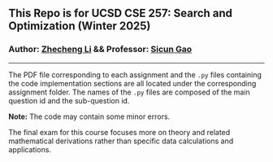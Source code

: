 ## This Repo is for UCSD CSE 257: Search and Optimization (Winter 2025)
### Author: [Zhecheng Li](https://github.com/Lizhecheng02) && Professor: [Sicun Gao](https://scungao.github.io/)

----------------------------------------------------------------------------------------------

The PDF file corresponding to each assignment and the `.py` files containing the code implementation sections are all located under the corresponding assignment folder. The names of the `.py` files are composed of the main question id and the sub-question id. 

**Note:** The code may contain some minor errors.

The final exam for this course focuses more on theory and related mathematical derivations rather than specific data calculations and applications.